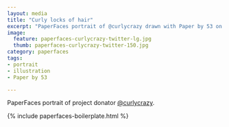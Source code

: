```yaml
---
layout: media
title: "Curly locks of hair"
excerpt: "PaperFaces portrait of @curlycrazy drawn with Paper by 53 on an iPad."
image: 
  feature: paperfaces-curlycrazy-twitter-lg.jpg
  thumb: paperfaces-curlycrazy-twitter-150.jpg
category: paperfaces
tags: 
- portrait
- illustration
- Paper by 53

---
```


PaperFaces portrait of project donator [@curlycrazy](http://twitter.com/curlycrazy).

{% include paperfaces-boilerplate.html %}